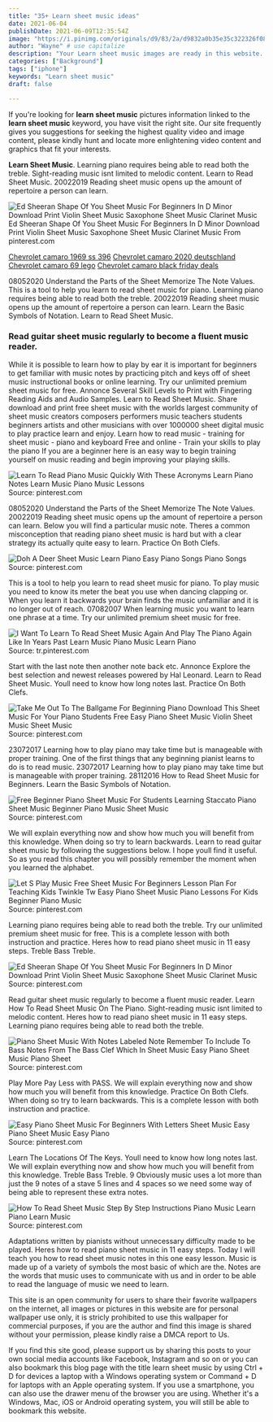 ```yaml
---
title: "35+ Learn sheet music ideas"
date: 2021-06-04
publishDate: 2021-06-09T12:35:54Z
image: "https://i.pinimg.com/originals/d9/83/2a/d9832a0b35e35c322326f08cf2feedfd.jpg"
author: "Wayne" # use capitalize
description: "Your Learn sheet music images are ready in this website. Learn sheet music are a topic that is being searched for and liked by netizens today. You can Get the Learn sheet music files here. Get all royalty-free vectors."
categories: ["Background"]
tags: ["iphone"]
keywords: "Learn sheet music"
draft: false

---
```


If you're looking for **learn sheet music** pictures information linked to the **learn sheet music** keyword, you have visit the right  site.  Our site frequently  gives you  suggestions  for seeking  the highest  quality video and image  content, please kindly hunt and locate more enlightening video content and graphics  that fit your interests.

**Learn Sheet Music**. Learning piano requires being able to read both the treble. Sight-reading music isnt limited to melodic content. Learn to Read Sheet Music. 20022019 Reading sheet music opens up the amount of repertoire a person can learn.

![Ed Sheeran Shape Of You Sheet Music For Beginners In D Minor Download Print Violin Sheet Music Saxophone Sheet Music Clarinet Music](https://i.pinimg.com/originals/59/ee/ca/59eecae60cd5bb2f398cddf89bdb2d98.gif "Ed Sheeran Shape Of You Sheet Music For Beginners In D Minor Download Print Violin Sheet Music Saxophone Sheet Music Clarinet Music")
Ed Sheeran Shape Of You Sheet Music For Beginners In D Minor Download Print Violin Sheet Music Saxophone Sheet Music Clarinet Music From pinterest.com

[Chevrolet camaro 1969 ss 396](/chevrolet-camaro-1969-ss-396/)
[Chevrolet camaro 2020 deutschland](/chevrolet-camaro-2020-deutschland/)
[Chevrolet camaro 69 lego](/chevrolet-camaro-69-lego/)
[Chevrolet camaro black friday deals](/chevrolet-camaro-black-friday-deals/)

08052020 Understand the Parts of the Sheet Memorize The Note Values. This is a tool to help you learn to read sheet music for piano. Learning piano requires being able to read both the treble. 20022019 Reading sheet music opens up the amount of repertoire a person can learn. Learn the Basic Symbols of Notation. Learn to Read Sheet Music.

### Read guitar sheet music regularly to become a fluent music reader.

While it is possible to learn how to play by ear it is important for beginners to get familiar with music notes by practicing pitch and keys off of sheet music instructional books or online learning. Try our unlimited premium sheet music for free. Annonce Several Skill Levels to Print with Fingering Reading Aids and Audio Samples. Learn to Read Sheet Music. Share download and print free sheet music with the worlds largest community of sheet music creators composers performers music teachers students beginners artists and other musicians with over 1000000 sheet digital music to play practice learn and enjoy. Learn how to read music - training for sheet music - piano and keyboard Free and online - Train your skills to play the piano If you are a beginner here is an easy way to begin training yourself on music reading and begin improving your playing skills.


![Learn To Read Piano Music Quickly With These Acronyms Learn Piano Notes Learn Music Piano Music Lessons](https://i.pinimg.com/originals/94/0f/df/940fdf8b1f0edcaefca7a6819aeaf3f4.jpg "Learn To Read Piano Music Quickly With These Acronyms Learn Piano Notes Learn Music Piano Music Lessons")
Source: pinterest.com

08052020 Understand the Parts of the Sheet Memorize The Note Values. 20022019 Reading sheet music opens up the amount of repertoire a person can learn. Below you will find a particular music note. Theres a common misconception that reading piano sheet music is hard but with a clear strategy its actually quite easy to learn. Practice On Both Clefs.

![Doh A Deer Sheet Music Learn Piano Easy Piano Songs Piano Songs](https://i.pinimg.com/originals/c3/40/85/c34085bd9f994e7f577fec75dd5b20f1.gif "Doh A Deer Sheet Music Learn Piano Easy Piano Songs Piano Songs")
Source: pinterest.com

This is a tool to help you learn to read sheet music for piano. To play music you need to know its meter the beat you use when dancing clapping or. When you learn it backwards your brain finds the music unfamiliar and it is no longer out of reach. 07082007 When learning music you want to learn one phrase at a time. Try our unlimited premium sheet music for free.

![I Want To Learn To Read Sheet Music Again And Play The Piano Again Like In Years Past Learn Music Piano Music Learn Piano](https://i.pinimg.com/736x/94/7c/e7/947ce794c78402c01b2d0f884481719b.jpg "I Want To Learn To Read Sheet Music Again And Play The Piano Again Like In Years Past Learn Music Piano Music Learn Piano")
Source: tr.pinterest.com

Start with the last note then another note back etc. Annonce Explore the best selection and newest releases powered by Hal Leonard. Learn to Read Sheet Music. Youll need to know how long notes last. Practice On Both Clefs.

![Take Me Out To The Ballgame For Beginning Piano Download This Sheet Music For Your Piano Students Free Easy Piano Sheet Music Violin Sheet Music Sheet Music](https://i.pinimg.com/originals/76/ac/46/76ac468e5641971cc1e4cd2981679ae2.png "Take Me Out To The Ballgame For Beginning Piano Download This Sheet Music For Your Piano Students Free Easy Piano Sheet Music Violin Sheet Music Sheet Music")
Source: pinterest.com

23072017 Learning how to play piano may take time but is manageable with proper training. One of the first things that any beginning pianist learns to do is to read music. 23072017 Learning how to play piano may take time but is manageable with proper training. 28112016 How to Read Sheet Music for Beginners. Learn the Basic Symbols of Notation.

![Free Beginner Piano Sheet Music For Students Learning Staccato Piano Sheet Music Beginner Piano Music Sheet Music](https://i.pinimg.com/originals/ec/c3/8b/ecc38b668d7edda8bca83e222ea71f9d.gif "Free Beginner Piano Sheet Music For Students Learning Staccato Piano Sheet Music Beginner Piano Music Sheet Music")
Source: pinterest.com

We will explain everything now and show how much you will benefit from this knowledge. When doing so try to learn backwards. Learn to read guitar sheet music by following the suggestions below. I hope youll find it useful. So as you read this chapter you will possibly remember the moment when you learned the alphabet.

![Let S Play Music Free Sheet Music For Beginners Lesson Plan For Teaching Kids Twinkle Tw Easy Piano Sheet Music Piano Lessons For Kids Beginner Piano Music](https://i.pinimg.com/originals/d5/6e/e8/d56ee846ed6d6fdb56a383756e10fe32.jpg "Let S Play Music Free Sheet Music For Beginners Lesson Plan For Teaching Kids Twinkle Tw Easy Piano Sheet Music Piano Lessons For Kids Beginner Piano Music")
Source: pinterest.com

Learning piano requires being able to read both the treble. Try our unlimited premium sheet music for free. This is a complete lesson with both instruction and practice. Heres how to read piano sheet music in 11 easy steps. Treble Bass Treble.

![Ed Sheeran Shape Of You Sheet Music For Beginners In D Minor Download Print Violin Sheet Music Saxophone Sheet Music Clarinet Music](https://i.pinimg.com/originals/59/ee/ca/59eecae60cd5bb2f398cddf89bdb2d98.gif "Ed Sheeran Shape Of You Sheet Music For Beginners In D Minor Download Print Violin Sheet Music Saxophone Sheet Music Clarinet Music")
Source: pinterest.com

Read guitar sheet music regularly to become a fluent music reader. Learn How To Read Sheet Music On The Piano. Sight-reading music isnt limited to melodic content. Heres how to read piano sheet music in 11 easy steps. Learning piano requires being able to read both the treble.

![Piano Sheet Music With Notes Labeled Note Remember To Include To Bass Notes From The Bass Clef Which In Sheet Music Easy Piano Sheet Music Piano Sheet](https://i.pinimg.com/originals/a8/4b/e8/a84be88fd5ef17f3433dba77f6f4865e.jpg "Piano Sheet Music With Notes Labeled Note Remember To Include To Bass Notes From The Bass Clef Which In Sheet Music Easy Piano Sheet Music Piano Sheet")
Source: pinterest.com

Play More Pay Less with PASS. We will explain everything now and show how much you will benefit from this knowledge. Practice On Both Clefs. When doing so try to learn backwards. This is a complete lesson with both instruction and practice.

![Easy Piano Sheet Music For Beginners With Letters Sheet Music Easy Piano Sheet Music Easy Piano](https://i.pinimg.com/originals/5b/56/98/5b56982d39311c14f363c31ea52c0f72.gif "Easy Piano Sheet Music For Beginners With Letters Sheet Music Easy Piano Sheet Music Easy Piano")
Source: pinterest.com

Learn The Locations Of The Keys. Youll need to know how long notes last. We will explain everything now and show how much you will benefit from this knowledge. Treble Bass Treble. 9 Obviously music uses a lot more than just the 9 notes of a stave 5 lines and 4 spaces so we need some way of being able to represent these extra notes.

![How To Read Sheet Music Step By Step Instructions Piano Music Learn Piano Learn Music](https://i.pinimg.com/originals/d9/83/2a/d9832a0b35e35c322326f08cf2feedfd.jpg "How To Read Sheet Music Step By Step Instructions Piano Music Learn Piano Learn Music")
Source: pinterest.com

Adaptations written by pianists without unnecessary difficulty made to be played. Heres how to read piano sheet music in 11 easy steps. Today I will teach you how to read sheet music notes in this one easy lesson. Music is made up of a variety of symbols the most basic of which are the. Notes are the words that music uses to communicate with us and in order to be able to read the language of music we need to learn.

This site is an open community for users to share their favorite wallpapers on the internet, all images or pictures in this website are for personal wallpaper use only, it is stricly prohibited to use this wallpaper for commercial purposes, if you are the author and find this image is shared without your permission, please kindly raise a DMCA report to Us.

If you find this site good, please support us by sharing this posts to your own social media accounts like Facebook, Instagram and so on or you can also bookmark this blog page with the title learn sheet music by using Ctrl + D for devices a laptop with a Windows operating system or Command + D for laptops with an Apple operating system. If you use a smartphone, you can also use the drawer menu of the browser you are using. Whether it's a Windows, Mac, iOS or Android operating system, you will still be able to bookmark this website.
